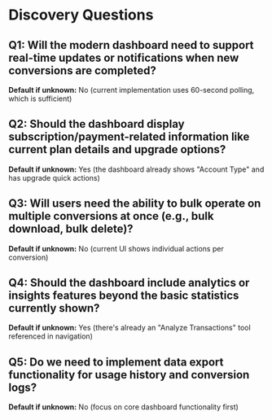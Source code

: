 # Discovery Questions

## Q1: Will the modern dashboard need to support real-time updates or notifications when new conversions are completed?
**Default if unknown:** No (current implementation uses 60-second polling, which is sufficient)

## Q2: Should the dashboard display subscription/payment-related information like current plan details and upgrade options?
**Default if unknown:** Yes (the dashboard already shows "Account Type" and has upgrade quick actions)

## Q3: Will users need the ability to bulk operate on multiple conversions at once (e.g., bulk download, bulk delete)?
**Default if unknown:** No (current UI shows individual actions per conversion)

## Q4: Should the dashboard include analytics or insights features beyond the basic statistics currently shown?
**Default if unknown:** Yes (there's already an "Analyze Transactions" tool referenced in navigation)

## Q5: Do we need to implement data export functionality for usage history and conversion logs?
**Default if unknown:** No (focus on core dashboard functionality first)